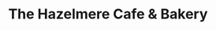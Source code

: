 ---
title: "The Hazelmere Cafe & Bakery"
url: /grange-over-sands/the-hazelmere-cafe-and-bakery/
shop: bakery
---
